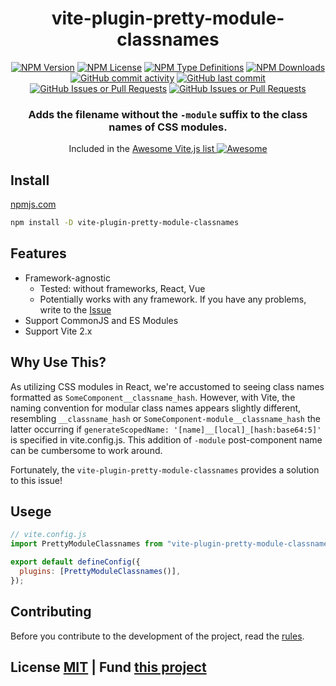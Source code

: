 <div align='center'>
<h1>vite-plugin-pretty-module-classnames</h1>

[<img alt="NPM Version" src="https://img.shields.io/npm/v/vite-plugin-pretty-module-classnames?style=flat-square">](https://npmjs.com/package/vite-plugin-pretty-module-classnames)
[<img alt="NPM License" src="https://img.shields.io/npm/l/vite-plugin-pretty-module-classnames?style=flat-square&color=pink">](https://npmjs.com/package/vite-plugin-pretty-module-classnames)
[<img alt="NPM Type Definitions" src="https://img.shields.io/npm/types/vite-plugin-pretty-module-classnames?style=flat-square">](https://npmjs.com/package/vite-plugin-pretty-module-classnames)
[<img alt="NPM Downloads" src="https://img.shields.io/npm/dw/vite-plugin-pretty-module-classnames?style=flat-square">](https://npmjs.com/package/vite-plugin-pretty-module-classnames)
[<img alt="GitHub commit activity" src="https://img.shields.io/github/commit-activity/m/teplostanski/vite-plugin-pretty-module-classnames?style=flat-square">](https://github.com/teplostanski/vite-plugin-pretty-module-classnames)
[<img alt="GitHub last commit" src="https://img.shields.io/github/last-commit/teplostanski/vite-plugin-pretty-module-classnames?style=flat-square">](https://github.com/teplostanski/vite-plugin-pretty-module-classnames)
[<img alt="GitHub Issues or Pull Requests" src="https://img.shields.io/github/issues/teplostanski/vite-plugin-pretty-module-classnames?style=flat-square">](https://github.com/teplostanski/vite-plugin-pretty-module-classnames/issues)
[<img alt="GitHub Issues or Pull Requests" src="https://img.shields.io/github/issues-pr/teplostanski/vite-plugin-pretty-module-classnames?style=flat-square">](https://github.com/teplostanski/vite-plugin-pretty-module-classnames/pulls)

</a>

<h3>Adds the filename without the <code>-module</code> suffix to the class names of CSS modules.</h3>

<p>
Included in the <a href='https://github.com/vitejs/awesome-vite'>Awesome Vite.js list <img src='https://cdn.rawgit.com/sindresorhus/awesome/d7305f38d29fed78fa85652e3a63e154dd8e8829/media/badge.svg' alt='Awesome'></a>
</p>
</div>

## Install

[npmjs.com](https://npmjs.com/package/vite-plugin-pretty-module-classnames)

```bash
npm install -D vite-plugin-pretty-module-classnames
```

## Features

- Framework-agnostic
  - Tested: without frameworks, React, Vue
  - Potentially works with any framework. If you have any problems, write to the [Issue](https://github.com/teplostanski/vite-plugin-pretty-module-classnames/issues)
- Support CommonJS and ES Modules
- Support Vite 2.x

## Why Use This?

As utilizing CSS modules in React, we're accustomed to seeing class names formatted as `SomeComponent__classname_hash`. However, with Vite, the naming convention for modular class names appears slightly different, resembling `__classname_hash` or `SomeComponent-module__classname_hash` the latter occurring if `generateScopedName: '[name]__[local]_[hash:base64:5]'` is specified in vite.config.js. This addition of `-module` post-component name can be cumbersome to work around.

Fortunately, the `vite-plugin-pretty-module-classnames` provides a solution to this issue!

## Usege

```js
// vite.config.js
import PrettyModuleClassnames from "vite-plugin-pretty-module-classnames";

export default defineConfig({
  plugins: [PrettyModuleClassnames()],
});
```

## Contributing

Before you contribute to the development of the project, read the [rules](https://github.com/teplostanski/vite-plugin-pretty-module-classnames/blob/main/CONTRIBUTING.md).

<h2>
  License
  <a href="https://github.com/teplostanski/vite-plugin-pretty-module-classnames/blob/main/LICENSE">MIT</a>
  <span> | </span>
  <strong>Fund</strong>
  <a href="https://donate.teplostanski.dev"> this project</a>
</h2>
